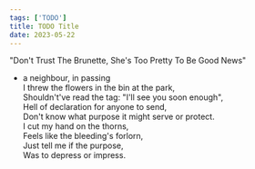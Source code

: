 ```yaml
---
tags: ['TODO']
title: TODO Title
date: 2023-05-22
---
```


"Don't Trust The Brunette, She's Too Pretty To Be Good News"  
- a neighbour, in passing  
I threw the flowers in the bin at the park,  
Shouldn't've read the tag: "I'll see you soon enough",  
Hell of declaration for anyone to send,  
Don't know what purpose it might serve or protect.  
I cut my hand on the thorns,  
Feels like the bleeding's forlorn,  
Just tell me if the purpose,  
Was to depress or impress.  

